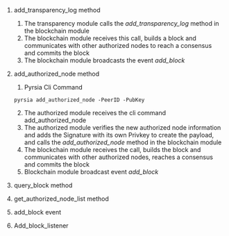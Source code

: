 1. add_transparency_log method
    1. The transparency module calls the *add_transparency_log* method in the blockchain module
    2. The blockchain module receives this call, builds a block and communicates with other authorized nodes to reach a consensus and commits the block
    3. The blockchain module broadcasts the event *add_block* 
      
2. add_authorized_node method
    1. Pyrsia Cli Command
      ````
      pyrsia add_authorized_node -PeerID -PubKey
      ````
    2. The authorized module receives the cli command add_authorized_node
    3. The authorized module verifies the new authorized node information and adds the Signature with its own Privkey to create the payload, and calls the *add_authorized_node* method in the blockchain module
    4. The blockchain module receives the call, builds the block and communicates with other authorized nodes, reaches a consensus and commits the block
    5. Blockchain module broadcast event *add_block*

3. query_block method

4. get_authorized_node_list method

5. add_block event

6. Add_block_listener


